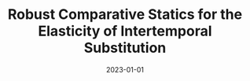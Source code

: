 ---
title: "Robust Comparative Statics for the Elasticity of Intertemporal Substitution"
collection: publications
link: https://doi.org/10.3982/TE4117
venue: "Theoretical Economics"
date: 2023-01-01
coauthor: "Joel P. Flynn and Lawrence D. W. Schmidt"
wpurl: https://arxiv.org/abs/2201.10673
excerpt: "(Theory) Robust comparative statics for the elasticity of intertemporal substitution; sign- and point-identification of EIS minus 1."
---